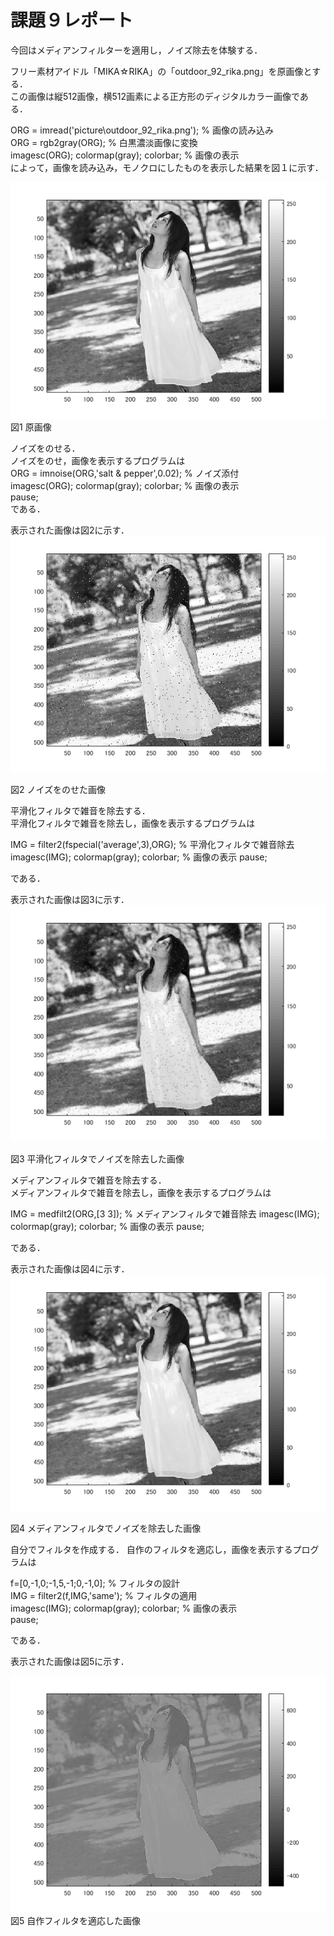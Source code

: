# 課題９レポート

今回はメディアンフィルターを適用し，ノイズ除去を体験する．  

フリー素材アイドル「MIKA☆RIKA」の「outdoor_92_rika.png」を原画像とする．  
この画像は縦512画像，横512画素による正方形のディジタルカラー画像である．  

ORG = imread('picture\outdoor_92_rika.png'); % 画像の読み込み  
ORG = rgb2gray(ORG); % 白黒濃淡画像に変換  
imagesc(ORG); colormap(gray); colorbar; % 画像の表示  
によって，画像を読み込み，モノクロにしたものを表示した結果を図１に示す．  

![原画像](https://github.com/KenTamari/lecture_image_processing/blob/master/picture/kadai9/img1.png?raw=true)  
図1 原画像

ノイズをのせる．  
ノイズをのせ，画像を表示するプログラムは  
ORG = imnoise(ORG,'salt & pepper',0.02); % ノイズ添付  
imagesc(ORG); colormap(gray); colorbar; % 画像の表示  
pause;  
である．

表示された画像は図2に示す．  
![原画像](https://github.com/KenTamari/lecture_image_processing/blob/master/picture/kadai9/img2.png?raw=true)  

図2 ノイズをのせた画像  

平滑化フィルタで雑音を除去する．  
平滑化フィルタで雑音を除去し，画像を表示するプログラムは 

IMG = filter2(fspecial('average',3),ORG); % 平滑化フィルタで雑音除去
imagesc(IMG); colormap(gray); colorbar; % 画像の表示
pause;

である．

表示された画像は図3に示す．  
![原画像](https://github.com/KenTamari/lecture_image_processing/blob/master/picture/kadai9/img3.png?raw=true)  

図3 平滑化フィルタでノイズを除去した画像  

メディアンフィルタで雑音を除去する．  
メディアンフィルタで雑音を除去し，画像を表示するプログラムは 

IMG = medfilt2(ORG,[3 3]); % メディアンフィルタで雑音除去
imagesc(IMG); colormap(gray); colorbar; % 画像の表示
pause;

である．

表示された画像は図4に示す．  
![原画像](https://github.com/KenTamari/lecture_image_processing/blob/master/picture/kadai9/img4.png?raw=true)  

図4 メディアンフィルタでノイズを除去した画像  

自分でフィルタを作成する．
自作のフィルタを適応し，画像を表示するプログラムは 

f=[0,-1,0;-1,5,-1;0,-1,0]; % フィルタの設計  
IMG = filter2(f,IMG,'same'); % フィルタの適用  
imagesc(IMG); colormap(gray); colorbar; % 画像の表示  
pause;  

である．

表示された画像は図5に示す．

![原画像](https://github.com/KenTamari/lecture_image_processing/blob/master/picture/kadai9/img5.png?raw=true)  
図5 自作フィルタを適応した画像

